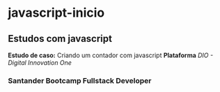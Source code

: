 # javascript-inicio
## Estudos com javascript

**Estudo de caso:** Criando um contador com javascript
**Plataforma** *DIO - Digital Innovation One*
### Santander Bootcamp Fullstack Developer
